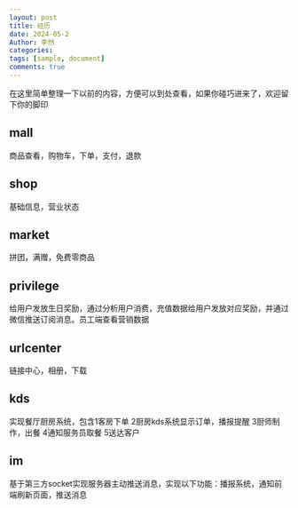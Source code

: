 ```yaml
---
layout: post
title: 经历
date: 2024-05-2
Author: 李然
categories: 
tags: [sample, document]
comments: true
--- 
```


在这里简单整理一下以前的内容，方便可以到处查看，如果你碰巧进来了，欢迎留下你的脚印

## mall

商品查看，购物车，下单，支付，退款

## shop

基础信息，营业状态

## market

拼团，满赠，免费零商品

## privilege

给用户发放生日奖励，通过分析用户消费，充值数据给用户发放对应奖励，并通过微信推送订阅消息。员工端查看营销数据


## urlcenter

链接中心，相册，下载

## kds

实现餐厅厨房系统，包含1客房下单 2厨房kds系统显示订单，播报提醒 3厨师制作，出餐 4通知服务员取餐 5送达客户

## im

基于第三方socket实现服务器主动推送消息，实现以下功能：播报系统，通知前端刷新页面，推送消息
